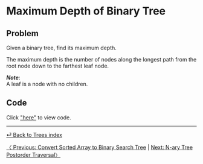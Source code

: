 # Maximum Depth of Binary Tree
## Problem
Given a binary tree, find its maximum depth.

The maximum depth is the number of nodes along the longest path from the root node down to the farthest leaf node.

*__Note__*:<br> A leaf is a node with no children.

## Code
Click ["here"](maxDepth.js) to view code.

<hr>

[ ⏎ Back to Trees index ](../README.md) 

[〈 Previous: Convert Sorted Array to Binary Search Tree](../arrayToBST/README.md) | [Next: N-ary Tree Postorder Traversal〉](../postOrder/README.md)
